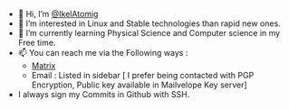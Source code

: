 - 👋 Hi, I’m [@IkelAtomig](https://github.com/IkelAtomig)
- 👀 I’m interested in Linux and Stable technologies than rapid new ones.
- 🌱 I’m currently learning Physical Science and Computer science in my Free time.
- 📫 You can reach me via the Following ways :  
    - [Matrix](https://matrix.to/#/@Ikelatomig:envs.net) 
    - Email : Listed in sidebar [ I prefer being contacted with PGP Encryption, Public key available in Mailvelope Key server]
- I always sign my Commits in Github with SSH.
